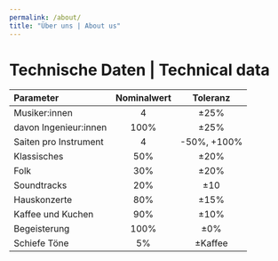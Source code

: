 ```yaml
---
permalink: /about/
title: "Über uns | About us"
---
```


Technische Daten | Technical data
=================================

| Parameter | Nominalwert | Toleranz |
|:---       | :----: | :---: |
|Musiker:innen | 4 | ±25% |
|davon Ingenieur:innen | 100% | ±25% |
|Saiten pro Instrument | 4 | -50%, +100% |
|Klassisches | 50% | ±20% |
|Folk | 30% | ±20% |
|Soundtracks | 20% | ±10 |
|Hauskonzerte | 80% | ±15% |
|Kaffee und Kuchen | 90% | ±10% |
|Begeisterung | 100% | ±0% |
|Schiefe Töne | 5% | ±Kaffee |
